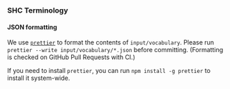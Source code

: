 ### SHC Terminology

#### JSON formatting

We use [`prettier`](https://prettier.io) to format the contents of `input/vocabulary`. Please run `prettier --write input/vocabulary/*.json` before committing. (Formatting is checked on GitHub Pull Requests with CI.)

If you need to install `prettier`, you can run `npm install -g prettier` to install it system-wide.